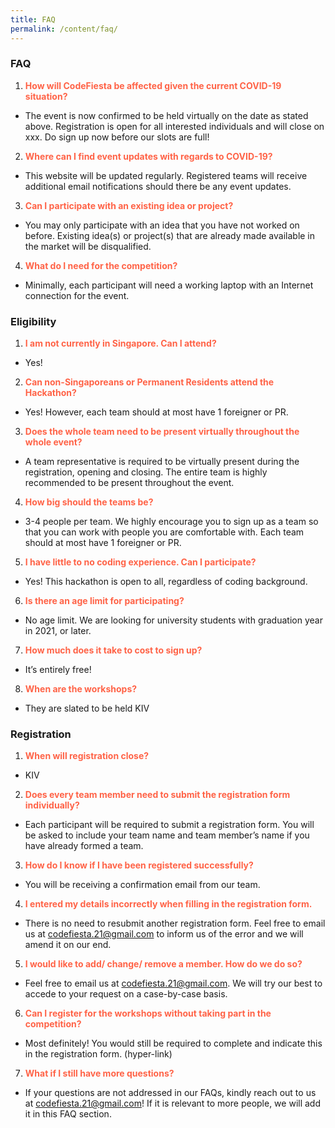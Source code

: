 ```yaml
---
title: FAQ
permalink: /content/faq/
---
```


### **FAQ**

1. <b style="color:Tomato">How will CodeFiesta be affected given the current COVID-19 situation?</b>
- The event is now confirmed to be held virtually on the date as stated above. Registration is open for all interested individuals and will close on xxx. Do sign up now before our slots are full!

2. <b style="color:Tomato">Where can I find event updates with regards to COVID-19?</b>
- This website will be updated regularly. Registered teams will receive additional email notifications should there be any event updates.

3. <b style="color:Tomato">Can I participate with an existing idea or project?</b>
- You may only participate with an idea that you have not worked on before. Existing idea(s) or project(s) that are already made available in the market will be disqualified.

4. <b style="color:Tomato">What do I need  for the competition?</b>
- Minimally, each participant will need a working laptop with an Internet connection for the event. 


### **Eligibility**

1. <b style="color:Tomato">I am not currently in Singapore. Can I attend?</b>
- Yes! 

2. <b style="color:Tomato">Can non-Singaporeans or Permanent Residents attend the Hackathon?</b>
- Yes! However, each team should at most have 1 foreigner or PR.

3. <b style="color:Tomato">Does the whole team need to be present virtually throughout the whole event?</b>
- A team representative is required to be virtually present during the registration, opening and closing. The entire team is highly recommended to be present throughout the event.

4. <b style="color:Tomato">How big should the teams be?</b>
- 3-4 people per team. We highly encourage you to sign up as a team so that you can work with people you are comfortable with. Each team should at most have 1 foreigner or PR.

5. <b style="color:Tomato">I have little to no coding experience. Can I participate?</b>
- Yes! This hackathon is open to all, regardless of coding background.

6. <b style="color:Tomato">Is there an age limit for participating?</b>
- No age limit. We are looking for university students with graduation year in 2021, or later. 

7. <b style="color:Tomato">How much does it take to cost to sign up?</b>
- It’s entirely free! 

8. <b style="color:Tomato">When are the workshops?</b>
- They are slated to be held KIV

### **Registration**

1. <b style="color:Tomato">When will registration close?</b>
- KIV

2. <b style="color:Tomato">Does every team member need to submit the registration form individually?</b>
- Each participant will be required to submit a registration form. You will be asked to include your team name and team member’s name if you have already formed a team.

3. <b style="color:Tomato">How do I know if I have been registered successfully?</b>
- You will be receiving a confirmation email from our team.

4. <b style="color:Tomato">I entered my details incorrectly when filling in the registration form.</b>
- There is no need to resubmit another registration form. Feel free to email us at codefiesta.21@gmail.com to inform us of the error and we will amend it on our end.

5. <b style="color:Tomato">I would like to add/ change/ remove a member. How do we do so?</b>
- Feel free to email us at codefiesta.21@gmail.com. We will try our best to accede to your request on a case-by-case basis.

6. <b style="color:Tomato">Can I register for the workshops without taking part in the competition?</b>
- Most definitely! You would still be required to complete and indicate this in the registration form. (hyper-link)

7. <b style="color:Tomato">What if I still have more questions?</b>
- If your questions are not addressed in our FAQs, kindly reach out to us at codefiesta.21@gmail.com! If it is relevant to more people, we will add it in this FAQ section.

